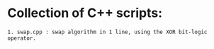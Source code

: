 # Collection of C++ scripts:

	1. swap.cpp : swap algorithm in 1 line, using the XOR bit-logic operator.
